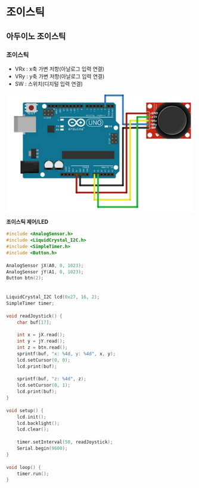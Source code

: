 # 조이스틱





## 아두이노 조이스틱

### 조이스틱

-   VRx : x축 가변 저항(아날로그 입력 연결)
-   VRy : y축 가변 저항(아날로그 입력 연결)
-   SW : 스위치(디지털 입력 연결)

![image-20200915172006629](03.조이스틱.assets/image-20200915172006629.png)

  

**조이스틱 제어/LED**

```c++
#include <AnalogSensor.h>
#include <LiquidCrystal_I2C.h>
#include <SimpleTimer.h>
#include <Button.h>

AnalogSensor jX(A0, 0, 1023);
AnalogSensor jY(A1, 0, 1023);
Button btn(2);


LiquidCrystal_I2C lcd(0x27, 16, 2);
SimpleTimer timer;

void readJoystick() {
    char buf[17];

    int x = jX.read();
    int y = jY.read();
    int z = btn.read();
    sprintf(buf, "x: %4d, y: %4d", x, y);
    lcd.setCursor(0, 0);
    lcd.print(buf);

    sprintf(buf, "z: %4d", z);
    lcd.setCursor(0, 1);
    lcd.print(buf);
}

void setup() {
    lcd.init();
    lcd.backlight();
    lcd.clear();

    timer.setInterval(50, readJoystick);
    Serial.begin(9600);
}

void loop() {
    timer.run();
}
```



